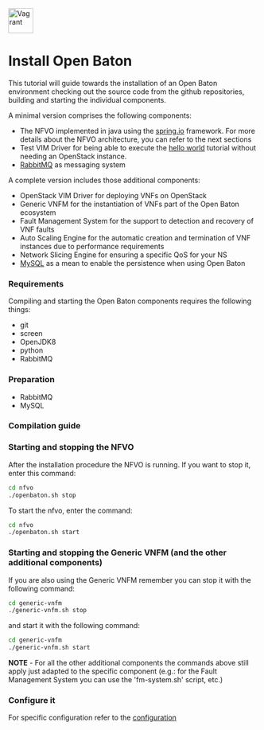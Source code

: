 <img src="../images/linux-logo.png" alt="Vagrant" style="width: 50px;"/>


# Install Open Baton

This tutorial will guide towards the installation of an Open Baton environment checking out the source code from the github repositories, building and starting the individual components. 

A minimal version comprises the following components:

* The NFVO implemented in java using the [spring.io][spring] framework. For more details about the NFVO architecture, you can refer to the next sections
* Test VIM Driver for being able to execute the [hello world][dummy-NSR] tutorial without needing an OpenStack instance.
* [RabbitMQ][reference-to-rabbit-site] as messaging system

A complete version includes those additional components:

* OpenStack VIM Driver for deploying VNFs on OpenStack
* Generic VNFM for the instantiation of VNFs part of the Open Baton ecosystem
* Fault Management System for the support to detection and recovery of VNF faults
* Auto Scaling Engine for the automatic creation and termination of VNF instances due to performance requirements
* Network Slicing Engine for ensuring a specific QoS for your NS
* [MySQL][reference-to-mysql] as a mean to enable the persistence when using Open Baton


### Requirements
Compiling and starting the Open Baton components requires the following things:
* git 
* screen
* OpenJDK8
* python
* RabbitMQ

### Preparation
* RabbitMQ
* MySQL

### Compilation guide

### Starting and stopping the NFVO

After the installation procedure the NFVO is running. If you want to stop it, enter this command:

```bash
cd nfvo
./openbaton.sh stop
```

To start the nfvo, enter the command:

```bash
cd nfvo
./openbaton.sh start
```

### Starting and stopping the Generic VNFM (and the other additional components)

If you are also using the Generic VNFM remember you can stop it with the following command:

```bash
cd generic-vnfm
./generic-vnfm.sh stop
```

and start it with the following command:

```bash
cd generic-vnfm
./generic-vnfm.sh start
```

**NOTE** - For all the other additional components the commands above still apply just adapted to the specific component (e.g.: for the Fault Management System you can use the 'fm-system.sh' script, etc.)


### Configure it

For specific configuration refer to the [configuration]

[configuration]:nfvo-configuration.md
[spring]:https://spring.io
[localhost:8080]:http://localhost:8080/
[dummy-NSR]:dummy-NSR.md
[use-openbaton]:use.md
[reference-to-rabbit-site]:https://www.rabbitmq.com/
[reference-to-mysql]:https://www.mysql.com/
[bootstrap]:https://github.com/openbaton/bootstrap
[bootstrap-config-file]:http://get.openbaton.org/bootstrap-config-file

<!---
Script for open external links in a new tab
-->
<script type="text/javascript" charset="utf-8">
      // Creating custom :external selector
      $.expr[':'].external = function(obj){
          return !obj.href.match(/^mailto\:/)
                  && (obj.hostname != location.hostname);
      };
      $(function(){
        $('a:external').addClass('external');
        $(".external").attr('target','_blank');
      })
</script>

